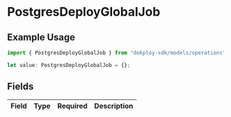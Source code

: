 # PostgresDeployGlobalJob

## Example Usage

```typescript
import { PostgresDeployGlobalJob } from "dokploy-sdk/models/operations";

let value: PostgresDeployGlobalJob = {};
```

## Fields

| Field       | Type        | Required    | Description |
| ----------- | ----------- | ----------- | ----------- |